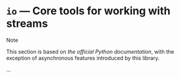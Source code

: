 # `io` — Core tools for working with streams

> [!NOTE]
> This section is based on *the official Python documentation*, with the exception of asynchronous features introduced
> by this library.

...
